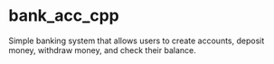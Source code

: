 # bank_acc_cpp
Simple banking system that allows users to create accounts, deposit money, withdraw money, and check their balance.
